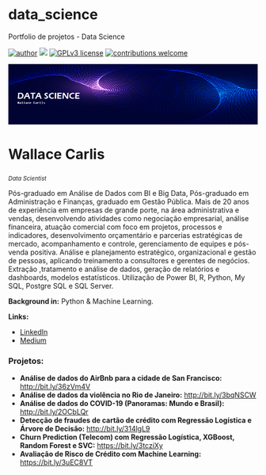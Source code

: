 # data_science
Portfolio de projetos - Data Science

[![author](https://img.shields.io/badge/author-wallacecarlis-red.svg)](https://www.linkedin.com/in/wallace-carlis-b3748524) [![](https://img.shields.io/badge/python-3.7+-blue.svg)](https://www.python.org/downloads/release/python-365/) [![GPLv3 license](https://img.shields.io/badge/License-GPLv3-blue.svg)](http://perso.crans.org/besson/LICENSE.html) [![contributions welcome](https://img.shields.io/badge/contributions-welcome-brightgreen.svg?style=flat)](https://github.com/wallacecarlis/data_science/issues)

<p align="center">
  <img src="novo banner.png" >
</p>

# Wallace Carlis
<sub>*Data Scientist*</sub>

Pós-graduado em Análise de Dados com BI e Big Data, Pós-graduado em Administração e Finanças, graduado em Gestão Pública. Mais de 20 anos de experiência em empresas de grande porte, na área administrativa e vendas, desenvolvendo atividades como negociação empresarial, análise financeira, atuação comercial com foco em projetos, processos e indicadores, desenvolvimento orçamentário e parcerias estratégicas de mercado, acompanhamento e controle, gerenciamento de equipes e pós-venda positiva. Análise e planejamento estratégico, organizacional e gestão de pessoas, aplicando treinamento a consultores e gerentes de negócios. Extração ,tratamento e análise de dados, geração de relatórios e dashboards, modelos estatísticos. Utilização de Power BI, R, Python, My SQL, Postgre SQL e SQL Server.

**Background in:** Python & Machine Learning.

**Links:**
* [LinkedIn](https://www.linkedin.com/in/wallace-carlis-b3748524/)
* [Medium](https://medium.com/@wallacecarlis)


### Projetos:

* **Análise de dados do AirBnb para a cidade de San Francisco:** http://bit.ly/36zVm4V
* **Análise de dados da violência no Rio de Janeiro:** http://bit.ly/3bqNSCW
* **Análise de dados do COVID-19 (Panoramas: Mundo e Brasil):** http://bit.ly/2OCbLQr
* **Detecção de fraudes de cartão de crédito com Regressão Logística e Árvore de Decisão:** http://bit.ly/314lgL9
* **Churn Prediction (Telecom) com Regressão Logística, XGBoost, Random Forest e SVC:** https://bit.ly/3tcziXy
* **Avaliação de Risco de Crédito com Machine Learning:** https://bit.ly/3uEC8VT
